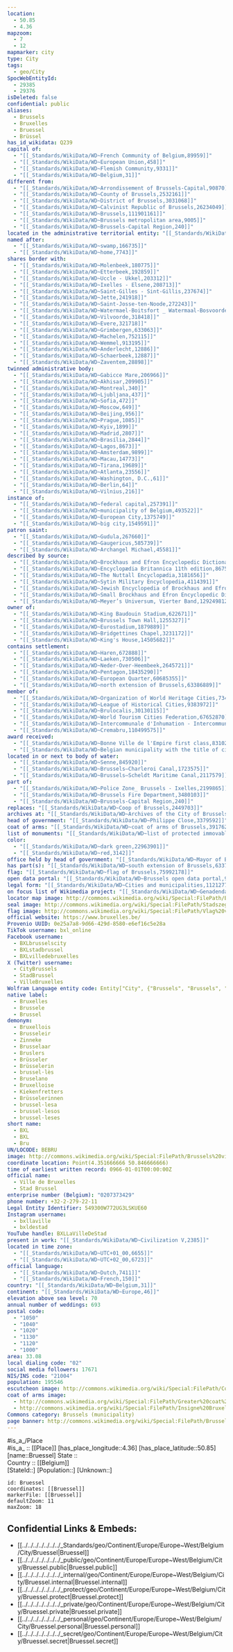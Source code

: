 ```yaml
---
location:
  - 50.85
  - 4.36
mapzoom:
  - 7
  - 12
mapmarker: city
type: City
tags:
  - geo/City
SpocWebEntityId:
  - 29385
  - 29376
isDeleted: false
confidential: public
aliases:
  - Brussels
  - Bruxelles
  - Bruessel
  - Brüssel
has_id_wikidata: Q239
capital of:
  - "[[_Standards/WikiData/WD~French Community of Belgium,89959]]"
  - "[[_Standards/WikiData/WD~European Union,458]]"
  - "[[_Standards/WikiData/WD~Flemish Community,9331]]"
  - "[[_Standards/WikiData/WD~Belgium,31]]"
different from:
  - "[[_Standards/WikiData/WD~Arrondissement of Brussels-Capital,90870]]"
  - "[[_Standards/WikiData/WD~County of Brussels,2532161]]"
  - "[[_Standards/WikiData/WD~District of Brussels,3031068]]"
  - "[[_Standards/WikiData/WD~Calvinist Republic of Brussels,26234049]]"
  - "[[_Standards/WikiData/WD~Brussels,111901161]]"
  - "[[_Standards/WikiData/WD~Brussels metropolitan area,9005]]"
  - "[[_Standards/WikiData/WD~Brussels-Capital Region,240]]"
located in the administrative territorial entity: "[[_Standards/WikiData/WD~Arrondissement of Brussels-Capital,90870]]"
named after:
  - "[[_Standards/WikiData/WD~swamp,166735]]"
  - "[[_Standards/WikiData/WD~home,7743]]"
shares border with:
  - "[[_Standards/WikiData/WD~Molenbeek,180775]]"
  - "[[_Standards/WikiData/WD~Etterbeek,192859]]"
  - "[[_Standards/WikiData/WD~Uccle - Ukkel,203312]]"
  - "[[_Standards/WikiData/WD~Ixelles - Elsene,208713]]"
  - "[[_Standards/WikiData/WD~Saint-Gilles - Sint-Gillis,237674]]"
  - "[[_Standards/WikiData/WD~Jette,241918]]"
  - "[[_Standards/WikiData/WD~Saint-Josse-ten-Noode,272243]]"
  - "[[_Standards/WikiData/WD~Watermael-Boitsfort _ Watermaal-Bosvoorde,272262]]"
  - "[[_Standards/WikiData/WD~Vilvoorde,318418]]"
  - "[[_Standards/WikiData/WD~Evere,321718]]"
  - "[[_Standards/WikiData/WD~Grimbergen,633063]]"
  - "[[_Standards/WikiData/WD~Machelen,752115]]"
  - "[[_Standards/WikiData/WD~Wemmel,913195]]"
  - "[[_Standards/WikiData/WD~Anderlecht,12886]]"
  - "[[_Standards/WikiData/WD~Schaerbeek,12887]]"
  - "[[_Standards/WikiData/WD~Zaventem,28898]]"
twinned administrative body:
  - "[[_Standards/WikiData/WD~Gabicce Mare,206966]]"
  - "[[_Standards/WikiData/WD~Akhisar,209905]]"
  - "[[_Standards/WikiData/WD~Montreal,340]]"
  - "[[_Standards/WikiData/WD~Ljubljana,437]]"
  - "[[_Standards/WikiData/WD~Sofia,472]]"
  - "[[_Standards/WikiData/WD~Moscow,649]]"
  - "[[_Standards/WikiData/WD~Beijing,956]]"
  - "[[_Standards/WikiData/WD~Prague,1085]]"
  - "[[_Standards/WikiData/WD~Kyiv,1899]]"
  - "[[_Standards/WikiData/WD~Madrid,2807]]"
  - "[[_Standards/WikiData/WD~Brasília,2844]]"
  - "[[_Standards/WikiData/WD~Lagos,8673]]"
  - "[[_Standards/WikiData/WD~Amsterdam,9899]]"
  - "[[_Standards/WikiData/WD~Macau,14773]]"
  - "[[_Standards/WikiData/WD~Tirana,19689]]"
  - "[[_Standards/WikiData/WD~Atlanta,23556]]"
  - "[[_Standards/WikiData/WD~Washington, D.C.,61]]"
  - "[[_Standards/WikiData/WD~Berlin,64]]"
  - "[[_Standards/WikiData/WD~Vilnius,216]]"
instance of:
  - "[[_Standards/WikiData/WD~federal capital,257391]]"
  - "[[_Standards/WikiData/WD~municipality of Belgium,493522]]"
  - "[[_Standards/WikiData/WD~European City,1375749]]"
  - "[[_Standards/WikiData/WD~big city,1549591]]"
patron saint:
  - "[[_Standards/WikiData/WD~Gudula,267660]]"
  - "[[_Standards/WikiData/WD~Gaugericus,585739]]"
  - "[[_Standards/WikiData/WD~Archangel Michael,45581]]"
described by source:
  - "[[_Standards/WikiData/WD~Brockhaus and Efron Encyclopedic Dictionary,602358]]"
  - "[[_Standards/WikiData/WD~Encyclopædia Britannica 11th edition,867541]]"
  - "[[_Standards/WikiData/WD~The Nuttall Encyclopædia,3181656]]"
  - "[[_Standards/WikiData/WD~Sytin Military Encyclopedia,4114391]]"
  - "[[_Standards/WikiData/WD~Jewish Encyclopedia of Brockhaus and Efron,4173137]]"
  - "[[_Standards/WikiData/WD~Small Brockhaus and Efron Encyclopedic Dictionary,19180675]]"
  - "[[_Standards/WikiData/WD~Meyer’s Universum, Vierter Band,129249812]]"
owner of:
  - "[[_Standards/WikiData/WD~King Baudouin Stadium,622671]]"
  - "[[_Standards/WikiData/WD~Brussels Town Hall,1255327]]"
  - "[[_Standards/WikiData/WD~Eurostadium,1879889]]"
  - "[[_Standards/WikiData/WD~Bridgettines Chapel,3231172]]"
  - "[[_Standards/WikiData/WD~King's House,14505682]]"
contains settlement:
  - "[[_Standards/WikiData/WD~Haren,672888]]"
  - "[[_Standards/WikiData/WD~Laeken,730506]]"
  - "[[_Standards/WikiData/WD~Neder-Over-Heembeek,2645721]]"
  - "[[_Standards/WikiData/WD~Pentagon,18435290]]"
  - "[[_Standards/WikiData/WD~European Quarter,60685355]]"
  - "[[_Standards/WikiData/WD~north extension of Brussels,63386889]]"
member of:
  - "[[_Standards/WikiData/WD~Organization of World Heritage Cities,734958]]"
  - "[[_Standards/WikiData/WD~League of Historical Cities,9383972]]"
  - "[[_Standards/WikiData/WD~Brulocalis,30130115]]"
  - "[[_Standards/WikiData/WD~World Tourism Cities Federation,67652870]]"
  - "[[_Standards/WikiData/WD~Intercommunale d'Inhumation - Intercommunale voor Teraardebestelling,74817223]]"
  - "[[_Standards/WikiData/WD~Cremabru,110499575]]"
award received:
  - "[[_Standards/WikiData/WD~Bonne Ville de l'Empire first class,831021]]"
  - "[[_Standards/WikiData/WD~Belgian municipality with the title of city,15273785]]"
located in or next to body of water:
  - "[[_Standards/WikiData/WD~Senne,845920]]"
  - "[[_Standards/WikiData/WD~Brussels–Charleroi Canal,1723575]]"
  - "[[_Standards/WikiData/WD~Brussels–Scheldt Maritime Canal,2117579]]"
part of:
  - "[[_Standards/WikiData/WD~Police Zone_ Brussels - Ixelles,2199865]]"
  - "[[_Standards/WikiData/WD~Brussels Fire Department,3480103]]"
  - "[[_Standards/WikiData/WD~Brussels-Capital Region,240]]"
replaces: "[[_Standards/WikiData/WD~Coop of Brussels,2449703]]"
archives at: "[[_Standards/WikiData/WD~Archives of the City of Brussels,2860444]]"
head of government: "[[_Standards/WikiData/WD~Philippe Close,3379592]]"
coat of arms: "[[_Standards/WikiData/WD~coat of arms of Brussels,3917629]]"
list of monuments: "[[_Standards/WikiData/WD~list of protected immovable heritage in the municipality of Brussels,4528244]]"
color:
  - "[[_Standards/WikiData/WD~dark green,22963901]]"
  - "[[_Standards/WikiData/WD~red,3142]]"
office held by head of government: "[[_Standards/WikiData/WD~Mayor of Brussels,33126365]]"
has part(s): "[[_Standards/WikiData/WD~south extension of Brussels,63378234]]"
flag: "[[_Standards/WikiData/WD~flag of Brussels,75992178]]"
open data portal: "[[_Standards/WikiData/WD~Brussels open data portal,97104298]]"
legal form: "[[_Standards/WikiData/WD~Cities and municipalities,112127794]]"
on focus list of Wikimedia project: "[[_Standards/WikiData/WD~Genadendal Music Archive,128903909]]"
locator map image: http://commons.wikimedia.org/wiki/Special:FilePath/Bruxelles%20Brussels-Capital%20Belgium%20Map.svg
seal image: http://commons.wikimedia.org/wiki/Special:FilePath/Stadszegel.png
flag image: http://commons.wikimedia.org/wiki/Special:FilePath/Vlag%20van%20Brussel%20%28stad%29.svg
official website: https://www.bruxelles.be/
Provenio UUID: 0e25a7a8-9d66-429d-8580-e6ef16c5e28a
TikTok username: bxl_online
Facebook username:
  - BXLbrusselscity
  - BXLstadbrussel
  - BXLvilledebruxelles
X (Twitter) username:
  - CityBrussels
  - StadBrussel
  - VilleBruxelles
Wolfram Language entity code: Entity["City", {"Brussels", "Brussels", "Belgium"}]
native label:
  - Bruxelles
  - Brussele
  - Brussel
demonym:
  - Bruxellois
  - Brusseleir
  - Zinneke
  - Brusselaar
  - Bruslers
  - Brüsseler
  - Brüsselerin
  - brussel·lès
  - Bruselano
  - Bruxelloise
  - Kiekenfretters
  - Brüsselerinnen
  - brussel·lesa
  - brussel·lesos
  - brussel·leses
short name:
  - BXL
  - BXL
  - Bru
UN/LOCODE: BEBRU
image: http://commons.wikimedia.org/wiki/Special:FilePath/Brussels%20view%20from%20Mont%20des%20Arts%2C%20Brussels%2C%20Belgium%20%28cropped%29.jpg
coordinate location: Point(4.351666666 50.846666666)
time of earliest written record: 0966-01-01T00:00:00Z
official name:
  - Ville de Bruxelles
  - Stad Brussel
enterprise number (Belgium): "0207373429"
phone number: +32-2-279-22-11
Legal Entity Identifier: 549300W772UG3LSKUE60
Instagram username:
  - bxllaville
  - bxldestad
YouTube handle: BXLLaVilleDeStad
present in work: "[[_Standards/WikiData/WD~Civilization V,2385]]"
located in time zone:
  - "[[_Standards/WikiData/WD~UTC+01_00,6655]]"
  - "[[_Standards/WikiData/WD~UTC+02_00,6723]]"
official language:
  - "[[_Standards/WikiData/WD~Dutch,7411]]"
  - "[[_Standards/WikiData/WD~French,150]]"
country: "[[_Standards/WikiData/WD~Belgium,31]]"
continent: "[[_Standards/WikiData/WD~Europe,46]]"
elevation above sea level: 70
annual number of weddings: 693
postal code:
  - "1050"
  - "1040"
  - "1020"
  - "1130"
  - "1120"
  - "1000"
area: 33.08
local dialing code: "02"
social media followers: 17671
NIS/INS code: "21004"
population: 195546
escutcheon image: http://commons.wikimedia.org/wiki/Special:FilePath/Coat%20of%20Arms%20of%20Brussels.svg
coat of arms image:
  - http://commons.wikimedia.org/wiki/Special:FilePath/Greater%20coat%20of%20arms%20of%20the%20City%20of%20Brussels.svg
  - http://commons.wikimedia.org/wiki/Special:FilePath/Insigne%20Bruxellarum%20coronatum.svg
Commons category: Brussels (municipality)
page banner: http://commons.wikimedia.org/wiki/Special:FilePath/Brussels%20banner.jpg
---
```


#is_a_/Place  
#is_a_ :: [[Place]] 
[has_place_longitude::4.36] 
[has_place_latitude::50.85] 
[name::Bruessel] 
State ::  
Country :: [[Belgium]]  
[StateId::] 
[Population::] 
[Unknown::] 


```leaflet
id: Bruessel
coordinates: [[Bruessel]] 
markerFile: [[Bruessel]] 
defaultZoom: 11 
maxZoom: 18
```


## Confidential Links & Embeds: 
- [[../../../../../../../_Standards/geo/Continent/Europe/Europe~West/Belgium/City/Bruessel|Bruessel]] 
- [[../../../../../../../_public/geo/Continent/Europe/Europe~West/Belgium/City/Bruessel.public|Bruessel.public]] 
- [[../../../../../../../_internal/geo/Continent/Europe/Europe~West/Belgium/City/Bruessel.internal|Bruessel.internal]] 
- [[../../../../../../../_protect/geo/Continent/Europe/Europe~West/Belgium/City/Bruessel.protect|Bruessel.protect]] 
- [[../../../../../../../_private/geo/Continent/Europe/Europe~West/Belgium/City/Bruessel.private|Bruessel.private]] 
- [[../../../../../../../_personal/geo/Continent/Europe/Europe~West/Belgium/City/Bruessel.personal|Bruessel.personal]] 
- [[../../../../../../../_secret/geo/Continent/Europe/Europe~West/Belgium/City/Bruessel.secret|Bruessel.secret]] 
